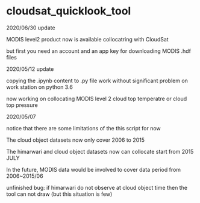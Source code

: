 # cloudsat_quicklook_tool
2020/06/30 update

MODIS level2 product now is available collocatring with CloudSat

but first you need an account and an app key for downloading MODIS .hdf files

2020/05/12 update

copying the .ipynb content to .py file work without significant problem on work station on python 3.6

now working on collocating MODIS level 2 cloud top temperatre or cloud top pressure

2020/05/07

notice that there are some limitations of the this script for now

The cloud object datasets now only cover 2006 to 2015

The himarwari and cloud object datasets now can collocate start from 2015 JULY

In the future, MODIS data would be involved to cover data period from 2006~2015/06

unfinished bug: if himarwari do not observe at cloud object time then the tool can not draw (but this situation is few)
